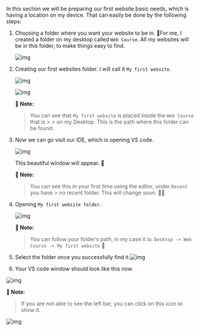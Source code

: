 In this section we will be preparing our first website basic needs, which is having a location on my device. That can easily be done by the following steps: 

1. Choosing a folder where you want your website to be in. 📁For me, I created a folder on my desktop called `Web Course`. All my websites will be in this folder, to make things easy to find.

   ![img](https://lh4.googleusercontent.com/ol7vUnwS3YD6-H6AoIAzJuaZ5vM5Y90ATeTo57EiMpG8BjunsI8g6aTMBG9bLuoUQhamM4R9su3TxWGeFfX0PGzRstP7ca_DMiwrS_pC4baY6InTGJdH_3Zckc9xtlM9rtvGKH4M)

2. Creating our first websites folder. I will call it `My first website`.

   ![img](https://lh6.googleusercontent.com/ouB_ifaCOWznGD4k7T48G5maX95bzhN620_oxZnUiszLdR7Pq_ZQ0OD1cBmyiYNU42bz1N0tL3dizyGIWYFF9iycuQbgR_VW7G5rMtUCGtLqlyCNTcJwwc7iwNHmNfQ5vB-nXx_e)

   ![img](https://lh5.googleusercontent.com/i21iNuptga5b2EQyQsTts7DtFXR0DOz85OQVnneL5KFrAAG4jIcZvS1RoymB5I7S5AymXez2CIYRP8TfnX1Iqb7RpvkJlj4teDe5XvkHTp5s4WD5PLbxwWVHXlh7o-H1IlcEZ84W)

   **📝 Note:** 

   > You can see that `My first website` is placed inside the `Web Course` that is > > on my Desktop. This is the path where this folder can be found.

3. Now we can go visit our IDE, which is opening VS code. 

   ![img](https://lh6.googleusercontent.com/LxAg5CAf-0WLoFmFKYm47YxcNzc5q8YrFJdL5KD8XQuHVuTabCuHkwu7RSINeSAUnGtoG4lU3v6oeLx5MC_PBnDdnqQu6Qfnyr3b2J_lMBBP3U5Vtj9MNzycMm0BMrThA2bMtIZi)

   This beautiful window will appear. 💙

   **📝 Note:**

   > You can see this in your first time using the editor, under `Recent` you have > no recent folder. This will change soon. 💪🏻

4. Opening `My first website folder`. 

   ![img](https://lh5.googleusercontent.com/w9NiMi0-qkvA-H-wpYcm7qs6O9OXMbGShtXVpsJSzWxHMoaKSaslqgD_vJtt6N8xdGm0PrlcCTNGWk-KU0MVqDKE-3YE4QX9JaFEZAfg2By_lJIIu7kwY6J2rE8R7Fsaa_znrwvZ)

   **📝 Note:**

   > You can follow your folder’s path, in my case it is:
   > `Desktop -> Web Course -> My first website` 📍

5. Select the folder once you successfully find it.![img](https://lh4.googleusercontent.com/7NTuXQIYPZAM1uU4pq9VGsOP3EIEqwsZHXUAL_YIexVHSm7j-1KVT0TwAMFvzfqJlCQUrC0N2yRBLWkr712ZtNx8dNYAIv34_KZziF1SBfyewjG9IpdBr-qIt61VDHVcf9fDJ-K_)

6.  Your VS code window should look like this now.

   ![img](https://lh6.googleusercontent.com/04y6VWdQ25bdN9_vGE6Q3CtMfXCoCJ11vRWq2e0b8hjoi1VAYkBXg1312IvlXNodE2HXOpFMkLOap1lvswh07z1i8f-u8kSxsRq0OEILku9FiuimSAPhF-8958YIWImRXKI7jgDl)

   **📝 Note:**

   > If you are not able to see the left bar, you can click on this icon to show it. 

   ![img](https://lh5.googleusercontent.com/Y8Q5ImUx-UZBvuGmW5SmnLDmmOh8ETz6oVfQdAQnVMN6dcEBr-b25UFNafY_O_xc3zOFpYCaAluV1gHhr02B4RjNApdAVc4AusTA-RVFiauML_gP8XKtljc2nscEY_uZahWOGL3J)

   